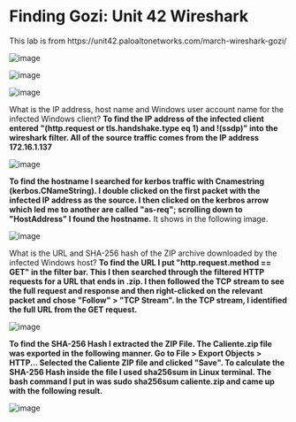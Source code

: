 <h1> Finding Gozi: Unit 42 Wireshark </h1>
This lab is from https://unit42.paloaltonetworks.com/march-wireshark-gozi/

![image](https://github.com/Ganburu/Cybersecurity-Portfolio/assets/162606791/a8cc426d-3979-4798-83ed-32175a8fb337)

![image](https://github.com/Ganburu/Cybersecurity-Portfolio/assets/162606791/baf41c84-c7c1-44da-953c-3f2452dbc12f)

![image](https://github.com/Ganburu/Cybersecurity-Portfolio/assets/162606791/269ea435-5129-4031-97b9-bbf913110ac3)

What is the IP address, host name and Windows user account name for the infected Windows client? **To find the IP address of the infected client entered "(http.request or tls.handshake.type eq 1) and !(ssdp)" into the wireshark filter. All of the source traffic comes from the IP address 172.16.1.137**  

![image](https://github.com/Ganburu/Cybersecurity-Portfolio/assets/162606791/1b6dcaf5-51be-4ea1-86ce-b64207c5c085)

**To find the hostname I searched for kerbos traffic with Cnamestring (kerbos.CNameString). I double clicked on the first packet with the infected IP address as the source.  I then clicked on the kerbros arrow which led me to another are called "as-req"; scrolling down to "HostAddress" I found the hostname.** It shows in the following image.

![image](https://github.com/Ganburu/Cybersecurity-Portfolio/assets/162606791/38993bd6-223c-422e-a2d5-3bcfc6d2cf0b)


What is the URL and SHA-256 hash of the ZIP archive downloaded by the infected Windows host? **To find the URL I put "http.request.method == GET" in the filter bar. This I then searched through the filtered HTTP requests for a URL that ends in .zip. I then followed the TCP stream to see the full request and response and then right-clicked on the relevant packet and chose "Follow" > "TCP Stream". In the TCP stream, I identified the full URL from the GET request.**

![image](https://github.com/Ganburu/Cybersecurity-Portfolio/assets/162606791/05a054ca-2dab-46d7-9b23-5662a5fe687e)

**To find the SHA-256 Hash I extracted the ZIP File. The Caliente.zip file was exported in the following manner.
Go to File > Export Objects > HTTP...
Selected the Caliente ZIP file and clicked "Save".
To calculate the SHA-256 Hash inside the file I used sha256sum in Linux terminal. The bash command I put in was sudo sha256sum caliente.zip and came up with the following result.**

![image](https://github.com/Ganburu/Cybersecurity-Portfolio/assets/162606791/64d1289e-c5a6-4d10-88cb-5f6d1938387c)

